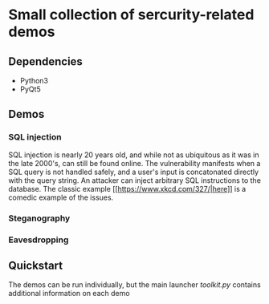# Small collection of sercurity-related demos

## Dependencies
- Python3
- PyQt5

## Demos
### SQL injection
SQL injection is nearly 20 years old, and while not as ubiquitous as it was in
the late 2000's, can still be found online. The vulnerability manifests when
a SQL query is not handled safely, and a user's input is concatonated directly
with the query string. An attacker can inject arbitrary SQL instructions to the
database. The classic example [[https://www.xkcd.com/327/|here]] is a comedic example of the issues.



### Steganography



### Eavesdropping



## Quickstart
The demos can be run individually, but the main launcher *toolkit.py* contains
additional information on each demo 
